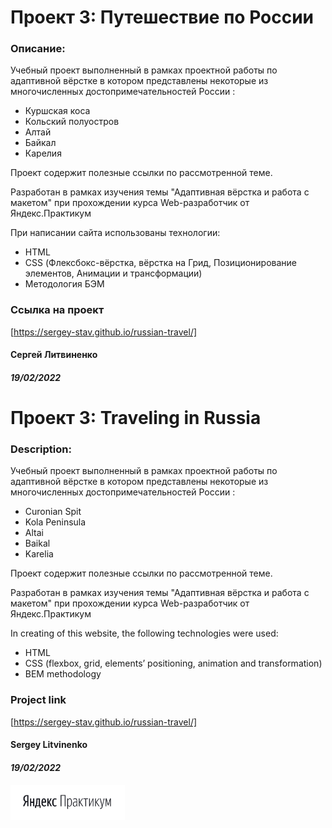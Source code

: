 # Проект 3: Путешествие по России

### Описание:
Учебный проект выполненный в рамках проектной работы по адаптивной вёрстке в котором
представлены некоторые из многочисленных достопримечательностей России :
- Куршская коса
- Кольский полуостров
- Алтай
- Байкал
- Карелия

Проект содержит полезные ссылки по рассмотренной теме.

Разработан в рамках изучения темы "Адаптивная вёрстка и работа с макетом" при
прохождении курса Web-разработчик от Яндекс.Практикум

При написании сайта использованы технологии:
- HTML
- CSS (Флексбокс-вёрстка, вёрстка на Грид, Позиционирование элементов, Анимации и трансформации)
- Методология БЭМ

### Ссылка на проект
[https://sergey-stav.github.io/russian-travel/]

#### __Сергей Литвиненко__
#### **_19/02/2022_**

# Проект 3: Traveling in Russia

### Description:
Учебный проект выполненный в рамках проектной работы по адаптивной вёрстке в котором
представлены некоторые из многочисленных достопримечательностей России :
- Curonian Spit
- Kola Peninsula
- Altai
- Baikal
- Karelia

Проект содержит полезные ссылки по рассмотренной теме.

Разработан в рамках изучения темы "Адаптивная вёрстка и работа с макетом" при
прохождении курса Web-разработчик от Яндекс.Практикум

In creating of this website, the following technologies were used:
-	HTML
-	CSS (flexbox, grid, elements’ positioning, animation and transformation)
-	BEM methodology

### Project link
[https://sergey-stav.github.io/russian-travel/]

#### __Sergey Litvinenko__
#### **_19/02/2022_**

<img src="./images/Prakticum.png" width="183px">
